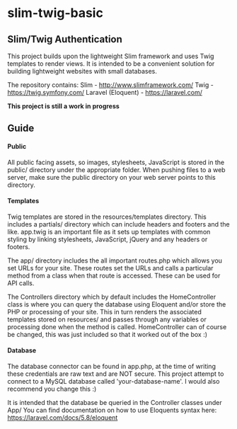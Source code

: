 # slim-twig-basic
<h2>Slim/Twig Authentication</h2>

This project builds upon the lightweight Slim framework and uses Twig templates
to render views. It is intended to be a convenient solution for building
lightweight websites with small databases.

The repository contains:
Slim - http://www.slimframework.com/
Twig - https://twig.symfony.com/
Laravel (Eloquent) - https://laravel.com/

<b>This project is still a work in progress</b>

<h2>Guide</h2>

<h4>Public</h4>
All public facing assets, so images, stylesheets, JavaScript is stored in the
public/ directory under the appropriate folder.
When pushing files to a web server, make sure the public directory on your web
server points to this directory.

<h4>Templates</h4>
Twig templates are stored in the resources/templates directory. This includes a
partials/ directory which can include headers and footers and the like. app.twig
is an important file as it sets up templates with common styling by linking
stylesheets, JavaScript, jQuery and any headers or footers.

The app/ directory includes the all important routes.php which allows you set
URLs for your site. These routes set the URLs and calls a particular method from
a class when that route is accessed. These can be used for API calls.

The Controllers directory which by default includes the HomeController class is
where you can query the database using Eloquent and/or store the PHP or processing
of your site.
This in turn renders the associated templates stored on resources/ and passes
through any variables or processing done when the method is called.
HomeController can of course be changed, this was just included so that it
worked out of the box :)

<h4>Database</h4>

The database connector can be found in app.php, at the time of writing these
credentials are raw text and are NOT secure. This project attempt to connect to
a MySQL database called 'your-database-name'. I would also recommend you change
this :)

It is intended that the database be queried in the Controller classes under App/
You can find documentation on how to use Eloquents syntax here:
https://laravel.com/docs/5.8/eloquent
